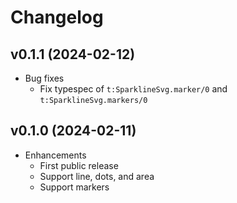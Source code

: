 # Changelog

## v0.1.1 (2024-02-12)

  * Bug fixes
    * Fix typespec of `t:SparklineSvg.marker/0` and `t:SparklineSvg.markers/0`

## v0.1.0 (2024-02-11)

  * Enhancements
    * First public release
    * Support line, dots, and area
    * Support markers
